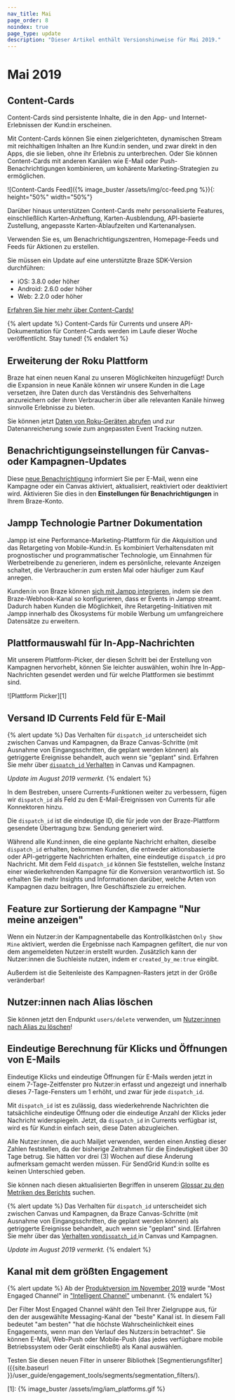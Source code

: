 ```yaml
---
nav_title: Mai
page_order: 8
noindex: true
page_type: update
description: "Dieser Artikel enthält Versionshinweise für Mai 2019."
---
```


# Mai 2019

## Content-Cards

Content-Cards sind persistente Inhalte, die in den App- und Internet-Erlebnissen der Kund:in erscheinen.

Mit Content-Cards können Sie einen zielgerichteten, dynamischen Stream mit reichhaltigen Inhalten an Ihre Kund:in senden, und zwar direkt in den Apps, die sie lieben, ohne ihr Erlebnis zu unterbrechen. Oder Sie können Content-Cards mit anderen Kanälen wie E-Mail oder Push-Benachrichtigungen kombinieren, um kohärente Marketing-Strategien zu ermöglichen.

![Content-Cards Feed]({% image_buster /assets/img/cc-feed.png %}){: height="50%" width="50%"}

Darüber hinaus unterstützen Content-Cards mehr personalisierte Features, einschließlich Karten-Anheftung, Karten-Ausblendung, API-basierte Zustellung, angepasste Karten-Ablaufzeiten und Kartenanalysen.

Verwenden Sie es, um Benachrichtigungszentren, Homepage-Feeds und Feeds für Aktionen zu erstellen.

Sie müssen ein Update auf eine unterstützte Braze SDK-Version durchführen:
- iOS: 3.8.0 oder höher
- Android: 2.6.0 oder höher
- Web: 2.2.0 oder höher

[Erfahren Sie hier mehr über Content-Cards!]({{site.baseurl}}/user_guide/message_building_by_channel/content_cards/about/)

{% alert update %}
Content-Cards für Currents und unsere API-Dokumentation für Content-Cards werden im Laufe dieser Woche veröffentlicht. Stay tuned!
{% endalert %}

## Erweiterung der Roku Plattform

Braze hat einen neuen Kanal zu unseren Möglichkeiten hinzugefügt! Durch die Expansion in neue Kanäle können wir unsere Kunden in die Lage versetzen, ihre Daten durch das Verständnis des Sehverhaltens anzureichern oder ihren Verbraucher:in über alle relevanten Kanäle hinweg sinnvolle Erlebnisse zu bieten.

Sie können jetzt [Daten von Roku-Geräten abrufen]({{site.baseurl}}/developer_guide/sdk_integration/?sdktab=roku) und zur Datenanreicherung sowie zum angepassten Event Tracking nutzen.

## Benachrichtigungseinstellungen für Canvas- oder Kampagnen-Updates

Diese [neue Benachrichtigung]({{site.baseurl}}/user_guide/administrative/company_settings/notification_preferences/#notification-preferences) informiert Sie per E-Mail, wenn eine Kampagne oder ein Canvas aktiviert, aktualisiert, reaktiviert oder deaktiviert wird. Aktivieren Sie dies in den **Einstellungen für Benachrichtigungen** in Ihrem Braze-Konto.

## Jampp Technologie Partner Dokumentation

Jampp ist eine Performance-Marketing-Plattform für die Akquisition und das Retargeting von Mobile-Kund:in. Es kombiniert Verhaltensdaten mit prognostischer und programmatischer Technologie, um Einnahmen für Werbetreibende zu generieren, indem es persönliche, relevante Anzeigen schaltet, die Verbraucher:in zum ersten Mal oder häufiger zum Kauf anregen.

Kunden:in von Braze können [sich mit Jampp integrieren]({{site.baseurl}}/partners/message_orchestration/additional_channels/retargeting/jampp/), indem sie den Braze-Webhook-Kanal so konfigurieren, dass er Events in Jampp streamt. Dadurch haben Kunden die Möglichkeit, ihre Retargeting-Initiativen mit Jampp innerhalb des Ökosystems für mobile Werbung um umfangreichere Datensätze zu erweitern.

## Plattformauswahl für In-App-Nachrichten

Mit unserem Plattform-Picker, der diesen Schritt bei der Erstellung von Kampagnen hervorhebt, können Sie leichter auswählen, wohin Ihre In-App-Nachrichten gesendet werden und für welche Plattformen sie bestimmt sind.

![Plattform Picker][1]

## Versand ID Currents Feld für E-Mail

{% alert update %}
Das Verhalten für `dispatch_id` unterscheidet sich zwischen Canvas und Kampagnen, da Braze Canvas-Schritte (mit Ausnahme von Eingangsschritten, die geplant werden können) als getriggerte Ereignisse behandelt, auch wenn sie "geplant" sind. Erfahren Sie mehr über [`dispatch_id` Verhalten]({{site.baseurl}}/help/help_articles/data/dispatch_id/) in Canvas und Kampagnen.

_Update im August 2019 vermerkt._
{% endalert %}

In dem Bestreben, unsere Currents-Funktionen weiter zu verbessern, fügen wir `dispatch_id` als Feld zu den E-Mail-Ereignissen von Currents für alle Konnektoren hinzu.

Die `dispatch_id` ist die eindeutige ID, die für jede von der Braze-Plattform gesendete Übertragung bzw. Sendung generiert wird.

Während alle Kund:innen, die eine geplante Nachricht erhalten, dieselbe `dispatch_id` erhalten, bekommen Kunden, die entweder aktionsbasierte oder API-getriggerte Nachrichten erhalten, eine eindeutige `dispatch_id` pro Nachricht. Mit dem Feld `dispatch_id` können Sie feststellen, welche Instanz einer wiederkehrenden Kampagne für die Konversion verantwortlich ist. So erhalten Sie mehr Insights und Informationen darüber, welche Arten von Kampagnen dazu beitragen, Ihre Geschäftsziele zu erreichen.

## Feature zur Sortierung der Kampagne "Nur meine anzeigen"

Wenn ein Nutzer:in der Kampagnentabelle das Kontrollkästchen `Only Show Mine` aktiviert, werden die Ergebnisse nach Kampagnen gefiltert, die nur von dem angemeldeten Nutzer:in erstellt wurden. Zusätzlich kann der Nutzer:innen die Suchleiste nutzen, indem er `created_by_me:true` eingibt.

Außerdem ist die Seitenleiste des Kampagnen-Rasters jetzt in der Größe veränderbar!

## Nutzer:innen nach Alias löschen

Sie können jetzt den Endpunkt `users/delete` verwenden, um [Nutzer:innen nach Alias zu löschen]({{site.baseurl}}/api/endpoints/user_data/#user-delete-request)!

## Eindeutige Berechnung für Klicks und Öffnungen von E-Mails

Eindeutige Klicks und eindeutige Öffnungen für E-Mails werden jetzt in einem 7-Tage-Zeitfenster pro Nutzer:in erfasst und angezeigt und innerhalb dieses 7-Tage-Fensters um 1 erhöht, und zwar für jede `dispatch_id`.

Mit `dispatch_id` ist es zulässig, dass wiederkehrende Nachrichten die tatsächliche eindeutige Öffnung oder die eindeutige Anzahl der Klicks jeder Nachricht widerspiegeln. Jetzt, da `dispatch_id` in Currents verfügbar ist, wird es für Kund:in einfach sein, diese Daten abzugleichen.

Alle Nutzer:innen, die auch Mailjet verwenden, werden einen Anstieg dieser Zahlen feststellen, da der bisherige Zeitrahmen für die Eindeutigkeit über 30 Tage betrug. Sie hätten vor drei (3) Wochen auf diese Änderung aufmerksam gemacht werden müssen.  Für SendGrid Kund:in sollte es keinen Unterschied geben.

Sie können nach diesen aktualisierten Begriffen in unserem [Glossar zu den Metriken des Berichts]({{site.baseurl}}/user_guide/data/report_metrics/) suchen.

{% alert update %}
Das Verhalten für `dispatch_id` unterscheidet sich zwischen Canvas und Kampagnen, da Braze Canvas-Schritte (mit Ausnahme von Eingangsschritten, die geplant werden können) als getriggerte Ereignisse behandelt, auch wenn sie "geplant" sind. [Erfahren Sie mehr über das [Verhalten von`dispatch_id` ]({{site.baseurl}}/help/help_articles/data/dispatch_id/) in Canvas und Kampagnen.

_Update im August 2019 vermerkt._
{% endalert %}


## Kanal mit dem größten Engagement

{% alert update %}
Ab der [Produktversion im November 2019]({{site.baseurl}}/help/release_notes/2019/november/#intelligence-suite) wurde "Most Engaged Channel" in ["Intelligent Channel"]({{site.baseurl}}/user_guide/brazeai/intelligence/intelligent_channel/) umbenannt.
{% endalert %}

Der Filter Most Engaged Channel wählt den Teil Ihrer Zielgruppe aus, für den der ausgewählte Messaging-Kanal der "beste" Kanal ist. In diesem Fall bedeutet "am besten" "hat die höchste Wahrscheinlichkeit eines Engagements, wenn man den Verlauf des Nutzers:in betrachtet". Sie können E-Mail, Web-Push oder Mobile-Push (das jedes verfügbare mobile Betriebssystem oder Gerät einschließt) als Kanal auswählen.

Testen Sie diesen neuen Filter in unserer Bibliothek [Segmentierungsfilter]({{site.baseurl }}/user_guide/engagement_tools/segments/segmentation_filters/).

[1]: {% image_buster /assets/img/iam_platforms.gif %}
